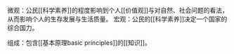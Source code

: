 微观：公民[[科学素养]]的程度影响到个人[[价值观]]与对自然、社会问题的看法，从而影响个人的生存发展与生活质量。
宏观：公民的[[科学素养]]决定一个国家的综合国力。

组成：包含[[基本原理basic principles]]的[[知识]]。